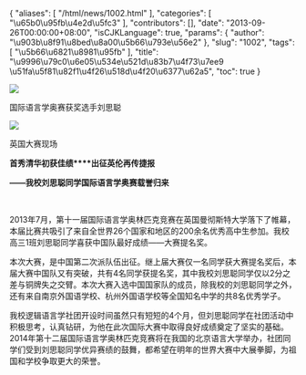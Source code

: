 {
    "aliases": [
        "/html/news/1002.html"
    ],
    "categories": [
        "\u65b0\u95fb\u4e2d\u5fc3"
    ],
    "contributors": [],
    "date": "2013-09-26T00:00:00+08:00",
    "isCJKLanguage": true,
    "params": {
        "author": "\u903b\u8f91\u8bed\u8a00\u5b66\u793e\u56e2"
    },
    "slug": "1002",
    "tags": [
        "\u5b66\u6821\u8981\u95fb"
    ],
    "title": "\u9996\u79c0\u6e05\u534e\u521d\u83b7\u4f73\u7ee9 \u51fa\u5f81\u82f1\u4f26\u518d\u4f20\u6377\u62a5",
    "toc": true
}

![](https://cdn.tfls.online/mirror/full/f47867b39065c761bfcd75e9131b1153d0b11129.jpg)




国际语言学奥赛获奖选手刘思聪




![](https://cdn.tfls.online/mirror/full/9334bc0b2f53f2178215fe001c98326bbfd90379.jpg)




英国大赛现场




  






  





**首秀清华初获佳绩****出征英伦再传捷报**




**——我校刘思聪同学国际语言学奥赛载誉归来**




 




2013年7月，第十一届国际语言学奥林匹克竞赛在英国曼彻斯特大学落下了帷幕，本届比赛共吸引了来自全世界26个国家和地区的200余名优秀高中生参加。我校高三1班刘思聪同学喜获中国队最好成绩——大赛提名奖。




本次大赛，是中国第二次派队伍出征。继上届大赛仅一名同学获大赛提名奖后，本届大赛中国队又有突破，共有4名同学获提名奖，其中我校刘思聪同学仅以2分之差与铜牌失之交臂。本次大赛入选中国国家队的成员，除我校的刘思聪同学之外，还有来自南京外国语学校、杭州外国语学校等全国知名中学的共8名优秀学子。




我校逻辑语言学社团开设时间虽然只有短短的4个月，但刘思聪同学在社团活动中积极思考，认真钻研，为他在此次国际大赛中取得良好成绩奠定了坚实的基础。2014年第十二届国际语言学奥林匹克竞赛将在我国的北京语言大学举办，社团同学们受到刘思聪同学优异赛绩的鼓舞，都希望在明年的世界大赛中大展拳脚，为祖国和学校争取更大的荣誉。




  



